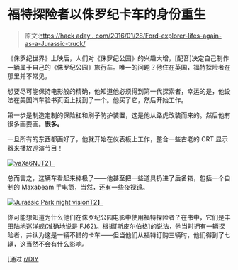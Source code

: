 # 福特探险者以侏罗纪卡车的身份重生

> 原文:[https://hack aday . com/2016/01/28/Ford-explorer-lifes-again-as-a-Jurassic-truck/](https://hackaday.com/2016/01/28/ford-explorer-lives-again-as-a-jurassic-truck/)

《侏罗纪世界》上映后，人们对《侏罗纪公园》的兴趣大增，[配音]决定自己制作一辆属于自己的《侏罗纪公园》旅行车。唯一的问题？他住在英国，福特探险者在那里并不常见。

想要尽可能保持电影般的精确，他知道他必须得到第一代探索者，幸运的是，他设法在美国汽车脸书页面上找到了一个。他买了它，然后开始工作。

第一步是制造定制的保险杠和刷子防护装置，这是他从路虎改装而来的。然后他有很多画要画。**很多。**

一旦所有的东西都画好了，他就开始在仪表板上工作，整合一些古老的 CRT 显示器来播放巡演节目！

[![vaXa6NJ](../Images/82414ea6aad80dc5919dc35d10f70d1b.png)T2】](https://hackaday.com/wp-content/uploads/2016/01/vaxa6nj.jpg)

总而言之，这辆车看起来棒极了——他甚至把一些道具扔进了后备箱，包括一个自制的 Maxabeam 手电筒，当然，还有一些夜视镜。

[![Jurassic Park night vision](../Images/2835eafde19c7a38dfe784c6d9a70e54.png)T2】](https://hackaday.com/wp-content/uploads/2016/01/wgnnqai.jpg)

你可能想知道为什么他们在侏罗纪公园电影中使用福特探险者？在书中，它们是丰田陆地巡洋舰(准确地说是 FJ62)。根据[斯皮尔伯格]的说法，他当时拥有一辆探险者，并认为这是一辆不错的卡车——但当他们从福特订购三辆时，他们得到了七辆，这当然不会有什么影响。

[通过 [r/DIY](https://www.reddit.com/r/DIY/comments/42dk02/converted_my_ford_explorer_into_a_jurassic_park/)